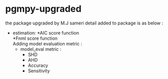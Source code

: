 # pgmpy-upgraded
the package upgraded by M.J sameri detail added to package is as below :	
* estimation:
      *AIC score function 		
      *Fnml score function 	
Adding model evaluation metric :
  *  model_eval metric : 		
      * SHD
      * AHD
      * Accuracy
      * Sensitivity
